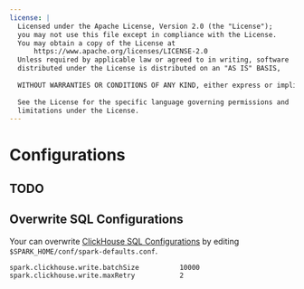 ```yaml
---
license: |
  Licensed under the Apache License, Version 2.0 (the "License");
  you may not use this file except in compliance with the License.
  You may obtain a copy of the License at
      https://www.apache.org/licenses/LICENSE-2.0
  Unless required by applicable law or agreed to in writing, software
  distributed under the License is distributed on an "AS IS" BASIS,
  
  WITHOUT WARRANTIES OR CONDITIONS OF ANY KIND, either express or implied.
  
  See the License for the specific language governing permissions and
  limitations under the License.
---
```


Configurations
===

## TODO

## Overwrite SQL Configurations

Your can overwrite [ClickHouse SQL Configurations](./02_sql_configurations.md) by editing
`$SPARK_HOME/conf/spark-defaults.conf`.

```
spark.clickhouse.write.batchSize          10000
spark.clickhouse.write.maxRetry           2
```